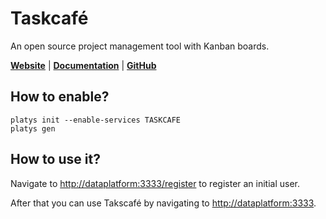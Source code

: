 # Taskcafé 

An open source project management tool with Kanban boards.

**[Website](https://github.com/JordanKnott/taskcafe)** | **[Documentation](https://github.com/JordanKnott/taskcafe/wiki)** | **[GitHub](https://github.com/JordanKnott/taskcafe)**

## How to enable?

```
platys init --enable-services TASKCAFE
platys gen
```

## How to use it?

Navigate to <http://dataplatform:3333/register> to register an initial user.

After that you can use Takscafé by navigating to  <http://dataplatform:3333>.